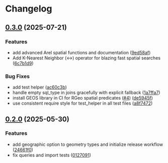# Changelog

## [0.3.0](https://github.com/seuros/activerecord-postgis/compare/activerecord-postgis/v0.2.0...activerecord-postgis/v0.3.0) (2025-07-21)


### Features

* add advanced Arel spatial functions and documentation ([9ed58af](https://github.com/seuros/activerecord-postgis/commit/9ed58afe178b85fe246a199b5227018c10fd3552))
* Add K-Nearest Neighbor (&lt;-&gt;) operator for blazing fast spatial searches ([6c7b1d9](https://github.com/seuros/activerecord-postgis/commit/6c7b1d9470870fdbabf65194aeef83004a241ea0))


### Bug Fixes

* add test helper ([ac60c3b](https://github.com/seuros/activerecord-postgis/commit/ac60c3bfdc68c20f75cc608ea5e1eace9fafd460))
* handle empty sql_type in joins gracefully with explicit fallback ([1a7ffa7](https://github.com/seuros/activerecord-postgis/commit/1a7ffa75a106335e089953706bb82f1b13fd0a26))
* install GEOS library in CI for RGeo spatial predicates ([#4](https://github.com/seuros/activerecord-postgis/issues/4)) ([de5945f](https://github.com/seuros/activerecord-postgis/commit/de5945f0a6d675ab8607deefe023ebb3e574a2ef))
* use consistent require style for test_helper in all test files ([a8f7472](https://github.com/seuros/activerecord-postgis/commit/a8f74723c5f62cfef1bdbdbafa3edd473f90edfa))

## [0.2.0](https://github.com/seuros/activerecord-postgis/compare/activerecord-postgis-v0.1.0...activerecord-postgis/v0.2.0) (2025-05-30)


### Features

* add geographic option to geometry types and initialize release workflow ([24661f0](https://github.com/seuros/activerecord-postgis/commit/24661f0c897fbc2a7dad7c0e25efa3688f839430))
* fix queries and import tests ([0127091](https://github.com/seuros/activerecord-postgis/commit/01270912259cee2c4c80bdf319daea169a1edefb))
